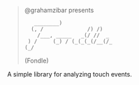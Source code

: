 > @grahamzibar presents
>   ```
>      ________)                
>     (, /              /) /)   
>       /___, _____   _(/ //  _ 
>    ) /     (_) / (_(_(_(/__(/_
>   (_/
>   ```
>   (Fondle)
>

A simple library for analyzing touch events.
